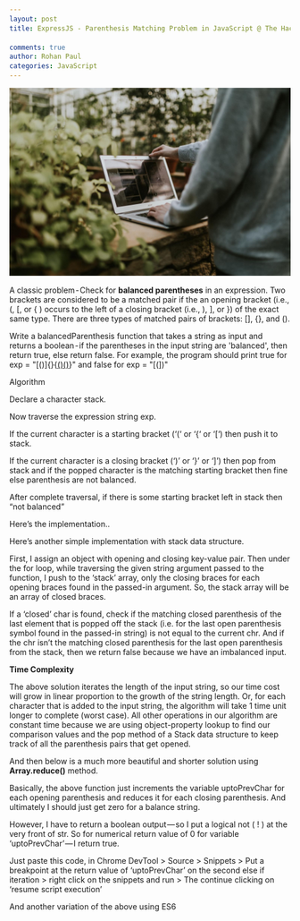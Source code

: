 ```yaml
---
layout: post
title: ExpressJS - Parenthesis Matching Problem in JavaScript @ The Hacking School Hyd

comments: true
author: Rohan Paul
categories: JavaScript
---
```

<img src="/images/fulls/Parenthesis-Matching.jpg" class="fit image">


A classic problem - Check for **balanced parentheses** in an expression. Two brackets are considered to be a matched pair if the an opening bracket (i.e., (, [, or { ) occurs to the left of a closing bracket (i.e., ), ], or }) of the exact same type. There are three types of matched pairs of brackets: [], {}, and ().

Write a balancedParenthesis function that takes a string as input and returns a boolean - if the parentheses in the input string are 'balanced', then return true, else return false. For example, the program should print true for exp = "[()]{}{[()()]()}" and false for exp = "[(])"

Algorithm

Declare a character stack.

Now traverse the expression string exp.

If the current character is a starting bracket (‘(‘ or ‘{‘ or ‘[‘) then push it to stack.

If the current character is a closing bracket (‘)’ or ‘}’ or ‘]’) then pop from stack and if the popped character is the matching starting bracket then fine else parenthesis are not balanced.

After complete traversal, if there is some starting bracket left in stack then “not balanced”

Here’s the implementation..

<script src="https://gist.github.com/rohan-paul/c0b737d483135fbbbdac85339240a56f.js"></script>


Here’s another simple implementation with stack data structure.


<script src="https://gist.github.com/rohan-paul/b196a23b71e2c2474134df907f29357c.js"></script>

First, I assign an object with opening and closing key-value pair. Then under the for loop, while traversing the given string argument passed to the function, I push to the ‘stack’ array, only the closing braces for each opening braces found in the passed-in argument. So, the stack array will be an array of closed braces.

If a ‘closed’ char is found, check if the matching closed parenthesis of the last element that is popped off the stack (i.e. for the last open parenthesis symbol found in the passed-in string) is not equal to the current chr. And if the chr isn’t the matching closed parenthesis for the last open parenthesis from the stack, then we return false because we have an imbalanced input.

**Time Complexity**

The above solution iterates the length of the input string, so our time cost will grow in linear proportion to the growth of the string length. Or, for each character that is added to the input string, the algorithm will take 1 time unit longer to complete (worst case). All other operations in our algorithm are constant time because we are using object-property lookup to find our comparison values and the pop method of a Stack data structure to keep track of all the parenthesis pairs that get opened.

And then below is a much more beautiful and shorter solution using **Array.reduce()** method.

<script src="https://gist.github.com/rohan-paul/76d3a1272f5cd6f6d434f67ea6aec390.js"></script>

Basically, the above function just increments the variable uptoPrevChar for each opening parenthesis and reduces it for each closing parenthesis. And ultimately I should just get zero for a balance string.

However, I have to return a boolean output — so I put a logical not ( ! ) at the very front of str. So for numerical return value of 0 for variable ‘uptoPrevChar’ — I return true.

Just paste this code, in Chrome DevTool > Source > Snippets > Put a breakpoint at the return value of ‘uptoPrevChar’ on the second else if iteration > right click on the snippets and run > The continue clicking on ‘resume script execution’

And another variation of the above using ES6

<script src="https://gist.github.com/rohan-paul/56dc0fad7e9f7c0581eb3eb1b9cb2f1e.js"></script>